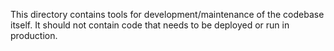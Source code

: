 This directory contains tools for development/maintenance of the codebase itself.
It should not contain code that needs to be deployed or run in production.
